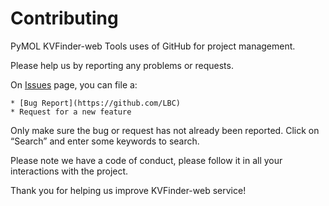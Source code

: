 # Contributing

PyMOL KVFinder-web Tools uses of GitHub for project management. 

Please help us by reporting any problems or requests. 

On [Issues]() page, you can file a:
    
    * [Bug Report](https://github.com/LBC)
    * Request for a new feature

Only make sure the bug or request has not already been reported. Click on “Search” and enter some keywords to search.

Please note we have a code of conduct, please follow it in all your interactions with the project.

Thank you for helping us improve KVFinder-web service!
